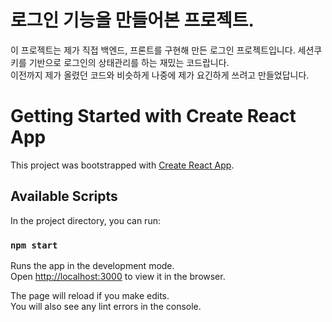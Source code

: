 # 로그인 기능을 만들어본 프로젝트.

이 프로젝트는 제가 직접 백엔드, 프론트를 구현해 만든 로그인 프로젝트입니다. 세션쿠키를 기반으로 로그인의 상태관리를 하는 재밌는 코드랍니다. \
이전까지 제가 올렸던 코드와 비슷하게 나중에 제가 요긴하게 쓰려고 만들었답니다.



# Getting Started with Create React App

This project was bootstrapped with [Create React App](https://github.com/facebook/create-react-app).

## Available Scripts

In the project directory, you can run:

### `npm start`

Runs the app in the development mode.\
Open [http://localhost:3000](http://localhost:3000) to view it in the browser.

The page will reload if you make edits.\
You will also see any lint errors in the console.

